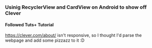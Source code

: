 ### Usinig RecyclerView and CardView on Android to show off Clever

#### Followed Tuts+ Tutorial

https://clever.com/about/ isn't responsive, so I thought I'd parse the webpage and add some pizzazz to it :D
